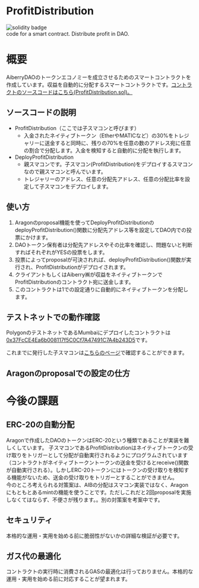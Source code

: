 # ProfitDistribution
![solidity badge](https://img.shields.io/badge/Solidity-e6e6e6?style=for-the-badge&logo=solidity&logoColor=black)  
code for a smart contract. Distribute profit in DAO.

# 概要
AiberryDAOのトークンエコノミーを成立させるためのスマートコントラクトを作成しています。収益を自動的に分配するスマートコントラクトです。[コントラクトのソースコードはこちら(ProfitDistribution.sol)。](/contracts/ProfitDistribution.sol)

## ソースコードの説明
- ProfitDistribution（ここでは子スマコンと呼びます）
  - 入金されたネイティブトークン（EtherやMATICなど）の30%をトレジャリーに送金すると同時に、残りの70%を任意の数のアドレス宛に任意の割合で分配します。入金を検知すると自動的に分配を執行します。
- DeployProfitDistribution
  - 親スマコンです。子スマコン(ProfitDistribution)をデプロイするスマコンなので親スマコンと呼んでいます。
  - トレジャリーのアドレス、任意の分配先アドレス、任意の分配比率を設定して子スマコンをデプロイします。 

## 使い方
1. Aragonのproposal機能を使ってDeployProfitDistributionのdeployProfitDistribution()関数に分配先アドレス等を設定してDAO内での投票にかけます。
2. DAOトークン保有者は分配先アドレスやその比率を確認し、問題ないと判断すればそれぞれがYESの投票をします。
3. 投票によってproposalが可決されれば、deployProfitDistribution()関数が実行され、ProfitDistributionがデプロイされます。
4. クライアントもしくはAiberry㈱が収益をネイティブトークンでProfitDistributionのコントラクト宛に送金します。
5. このコントラクトは1での設定通りに自動的にネイティブトークンを分配します。

## テストネットでの動作確認
PolygonのテストネットであるMumbaiにデプロイしたコントラクトは[0x37FcCE4Ea6b008117f5C0Cf7A47491C7A4b243D5](https://mumbai.polygonscan.com/address/0x37FcCE4Ea6b008117f5C0Cf7A47491C7A4b243D5)です。

これまでに発行した子スマコンは[こちらのページ](https://mumbai.polygonscan.com/address/0x37FcCE4Ea6b008117f5C0Cf7A47491C7A4b243D5#readContract#F2)で確認することができます。

## Aragonのproposalでの設定の仕方


# 今後の課題
## ERC-20の自動分配
Aragonで作成したDAOのトークンはERC-20という種類であることが実装を難しくしています。
子スマコンであるProfitDistributionはネイティブトークンの受け取りをトリガーとして分配が自動実行されるようにプログラムされています（コントラクトがネイティブトークントークンの送金を受けるとreceive()関数が自動実行される）。しかしERC-20トークンにはトークンの受け取りを検知する機能がないため、送金の受け取りをトリガーとすることができません。  
今のところ考えられる対策案は、AIBの分配はスマコン実装ではなく、Aragonにもともとあるmintの機能を使うことです。ただしこれだと2回proposalを実施しなくてはならず、不便さが残ります。。別の対策案を考案中です。

## セキュリティ
本格的な運用・実用を始める前に脆弱性がないかの詳細な検証が必要です。

## ガス代の最適化
コントラクトの実行時に消費されるGASの最適化は行っておりません。本格的な運用・実用を始める前に対応することが望まれます。